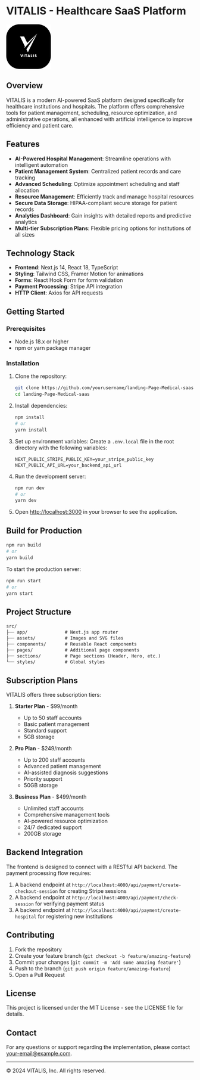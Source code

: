 # VITALIS - Healthcare SaaS Platform

![VITALIS Logo](src/assets/vitalis-logo.png)

## Overview

VITALIS is a modern AI-powered SaaS platform designed specifically for healthcare institutions and hospitals. The platform offers comprehensive tools for patient management, scheduling, resource optimization, and administrative operations, all enhanced with artificial intelligence to improve efficiency and patient care.

## Features

- **AI-Powered Hospital Management**: Streamline operations with intelligent automation
- **Patient Management System**: Centralized patient records and care tracking
- **Advanced Scheduling**: Optimize appointment scheduling and staff allocation
- **Resource Management**: Efficiently track and manage hospital resources
- **Secure Data Storage**: HIPAA-compliant secure storage for patient records
- **Analytics Dashboard**: Gain insights with detailed reports and predictive analytics
- **Multi-tier Subscription Plans**: Flexible pricing options for institutions of all sizes

## Technology Stack

- **Frontend**: Next.js 14, React 18, TypeScript
- **Styling**: Tailwind CSS, Framer Motion for animations
- **Forms**: React Hook Form for form validation
- **Payment Processing**: Stripe API integration
- **HTTP Client**: Axios for API requests

## Getting Started

### Prerequisites

- Node.js 18.x or higher
- npm or yarn package manager

### Installation

1. Clone the repository:
   ```bash
   git clone https://github.com/yourusername/landing-Page-Medical-saas.git
   cd landing-Page-Medical-saas
   ```

2. Install dependencies:
   ```bash
   npm install
   # or
   yarn install
   ```

3. Set up environment variables:
   Create a `.env.local` file in the root directory with the following variables:
   ```
   NEXT_PUBLIC_STRIPE_PUBLIC_KEY=your_stripe_public_key
   NEXT_PUBLIC_API_URL=your_backend_api_url
   ```

4. Run the development server:
   ```bash
   npm run dev
   # or
   yarn dev
   ```

5. Open [http://localhost:3000](http://localhost:3000) in your browser to see the application.

## Build for Production

```bash
npm run build
# or
yarn build
```

To start the production server:
```bash
npm run start
# or
yarn start
```

## Project Structure

```
src/
├── app/              # Next.js app router
├── assets/           # Images and SVG files
├── components/       # Reusable React components
├── pages/            # Additional page components
├── sections/         # Page sections (Header, Hero, etc.)
└── styles/           # Global styles
```

## Subscription Plans

VITALIS offers three subscription tiers:

1. **Starter Plan** - $99/month
   - Up to 50 staff accounts
   - Basic patient management
   - Standard support
   - 5GB storage

2. **Pro Plan** - $249/month
   - Up to 200 staff accounts
   - Advanced patient management
   - AI-assisted diagnosis suggestions
   - Priority support
   - 50GB storage

3. **Business Plan** - $499/month
   - Unlimited staff accounts
   - Comprehensive management tools
   - AI-powered resource optimization
   - 24/7 dedicated support
   - 200GB storage

## Backend Integration

The frontend is designed to connect with a RESTful API backend. The payment processing flow requires:

1. A backend endpoint at `http://localhost:4000/api/payment/create-checkout-session` for creating Stripe sessions
2. A backend endpoint at `http://localhost:4000/api/payment/check-session` for verifying payment status
3. A backend endpoint at `http://localhost:4000/api/payment/create-hospital` for registering new institutions

## Contributing

1. Fork the repository
2. Create your feature branch (`git checkout -b feature/amazing-feature`)
3. Commit your changes (`git commit -m 'Add some amazing feature'`)
4. Push to the branch (`git push origin feature/amazing-feature`)
5. Open a Pull Request

## License

This project is licensed under the MIT License - see the LICENSE file for details.

## Contact

For any questions or support regarding the implementation, please contact [your-email@example.com](mailto:your-email@example.com).

---

© 2024 VITALIS, Inc. All rights reserved.
